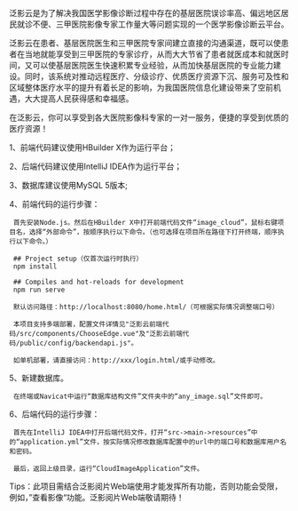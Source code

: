 泛影云是为了解决我国医学影像诊断过程中存在的基层医院误诊率高、偏远地区居民就诊不便、三甲医院影像专家工作量大等问题实现的一个医学影像诊断云平台。

泛影云在患者、基层医院医生和三甲医院专家间建立直接的沟通渠道，既可以使患者在当地就能享受到三甲医院的专家诊疗，从而大大节省了患者就医成本和就医时间，又可以使基层医院医生快速积累专业经验，从而加快基层医院的专业能力建设。同时，该系统对推动远程医疗、分级诊疗、优质医疗资源下沉、服务可及性和区域整体医疗水平的提升有着长足的影响，为我国医院信息化建设带来了空前机遇，大大提高人民获得感和幸福感。

在泛影云，你可以享受到各大医院影像科专家的一对一服务，便捷的享受到优质的医疗资源！

1、前端代码建议使用HBuilder X作为运行平台；

2、后端代码建议使用IntelliJ IDEA作为运行平台；

3、数据库建议使用MySQL 5版本;

4、前端代码的运行步骤：

     首先安装Node.js。然后在HBuilder X中打开前端代码文件“image_cloud”，鼠标右键项目名，选择“外部命令”，按顺序执行以下命令。（也可选择在项目所在路径下打开终端，顺序执行以下命令。）
     
     ## Project setup（仅首次运行时执行）
     npm install

     ## Compiles and hot-reloads for development
     npm run serve

     默认访问路径：http://localhost:8080/home.html/（可根据实际情况调整端口号）

     本项目支持多端部署，配置文件详情见"泛影云前端代码/src/components/ChooseEdge.vue"及"泛影云前端代码/public/config/backendapi.js"。
     
     如单机部署，请直接访问：http://xxx/login.html/或手动修改。

5、新建数据库。
     
     在终端或Navicat中运行“数据库结构文件”文件夹中的“any_image.sql”文件即可。

6、后端代码的运行步骤：
     
     首先在IntelliJ IDEA中打开后端代码文件，打开“src->main->resources”中的“application.yml”文件，按实际情况修改数据库配置中的url中的端口号和数据库用户名和密码。
     
     最后，返回上级目录，运行“CloudImageApplication”文件。

Tips：此项目需结合泛影阅片Web端使用才能发挥所有功能，否则功能会受限，例如，”查看影像“功能。泛影阅片Web端敬请期待！
